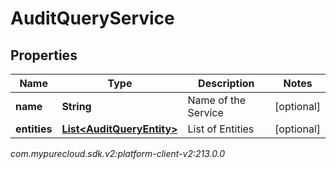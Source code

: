 # AuditQueryService


## Properties

| Name | Type | Description | Notes |
| ------------ | ------------- | ------------- | ------------- |
| **name** | **String** | Name of the Service |  [optional] |
| **entities** | [**List&lt;AuditQueryEntity&gt;**](AuditQueryEntity) | List of Entities |  [optional] |




_com.mypurecloud.sdk.v2:platform-client-v2:213.0.0_
